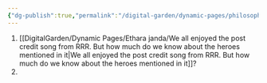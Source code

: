 ```yaml
---
{"dg-publish":true,"permalink":"/digital-garden/dynamic-pages/philosophy-history-and-religion/","dgHomeLink":true,"dgPassFrontmatter":false}
---
```


1. [[DigitalGarden/Dynamic Pages/Ethara janda/We all enjoyed the post credit song from RRR. But how much do we know about the heroes mentioned in it|We all enjoyed the post credit song from RRR. But how much do we know about the heroes mentioned in it]]?
2. 